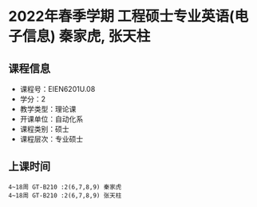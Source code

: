 # 2022年春季学期 工程硕士专业英语(电子信息) 秦家虎, 张天柱






## 课程信息

- 课程号：EIEN6201U.08
- 学分：2
- 教学类型：理论课
- 开课单位：自动化系
- 课程类别：硕士
- 课程层次：专业硕士

## 上课时间

```
4~18周 GT-B210 :2(6,7,8,9) 秦家虎
4~18周 GT-B210 :2(6,7,8,9) 张天柱
```

